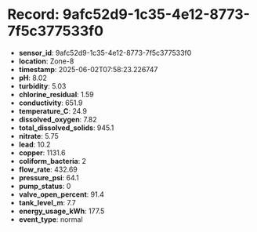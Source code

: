 # Record: 9afc52d9-1c35-4e12-8773-7f5c377533f0

- **sensor_id**: 9afc52d9-1c35-4e12-8773-7f5c377533f0
- **location**: Zone-8
- **timestamp**: 2025-06-02T07:58:23.226747
- **pH**: 8.02
- **turbidity**: 5.03
- **chlorine_residual**: 1.59
- **conductivity**: 651.9
- **temperature_C**: 24.9
- **dissolved_oxygen**: 7.82
- **total_dissolved_solids**: 945.1
- **nitrate**: 5.75
- **lead**: 10.2
- **copper**: 1131.6
- **coliform_bacteria**: 2
- **flow_rate**: 432.69
- **pressure_psi**: 64.1
- **pump_status**: 0
- **valve_open_percent**: 91.4
- **tank_level_m**: 7.7
- **energy_usage_kWh**: 177.5
- **event_type**: normal